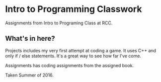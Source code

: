 # Intro to Programming Classwork <br>

Assignments from Intro to Programing Class at RCC.

## What's in here?  <br>
Projects includes my very first attempt at coding a game. It uses C++ and only if / else statements. It's a great way to see how far I've come. 

Assignments has coding assignments from the assigned book. 

Taken Summer of 2016. 
